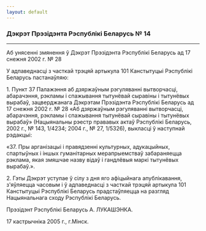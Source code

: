 ```yaml
---
layout: default
---
```


### Дэкрэт Прэзідэнта Рэспублікі Беларусь № 14

****

<span class="underline"></span>

Аб унясенні змянення ў Дэкрэт Прэзідэнта Рэспублікі Беларусь ад 17
снежня 2002 г. № 28

У адпаведнасці з часткай трэцяй артыкула 101 Канстытуцыі Рэспублікі
Беларусь пастанаўляю:

1\. Пункт 37 Палажэння аб дзяржаўным рэгуляванні вытворчасці,
абарачэння, рэкламы і спажывання тытунёвай сыравіны і
тытунёвых вырабаў, зацверджанага Дэкрэтам Прэзідэнта Рэспублікі
Беларусь ад 17 снежня 2002 г. № 28 «Аб дзяржаўным рэгуляванні
вытворчасці, абарачэння, рэкламы і спажывання тытунёвай
сыравіны і тытунёвых вырабаў» (Нацыянальны рэестр прававых актаў
Рэспублікі Беларусь, 2002 г., № 143, 1/4234; 2004 г., № 27, 1/5326),
выкласці ў наступнай рэдакцыі:

«37. Пры арганізацыі і правядзенні культурных, адукацыйных, спартыўных і
іншых гуманітарных мерапрыемстваў забараняецца рэклама, якая змяшчае
назву відаў і гандлёвыя маркі тытунёвых вырабаў.».

2\. Гэты Дэкрэт уступае ў сілу з дня яго афіцыйнага апублікавання,
з'яўляецца часовым і ў адпаведнасці з часткай трэцяй артыкула 101
Канстытуцыі Рэспублікі Беларусь прадстаўляецца на разгляд
Нацыянальнага сходу Рэспублікі Беларусь.

Прэзідэнт Рэспублікі Беларусь А. ЛУКАШЭНКА.

17 кастрычніка 2005 г., г.Мінск.
